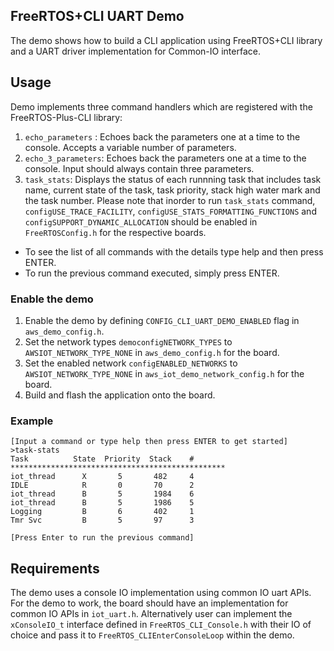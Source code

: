 ## FreeRTOS+CLI UART Demo 
The demo shows how to build a CLI application using FreeRTOS+CLI library and a UART driver implementation for Common-IO interface.

## Usage

Demo implements three command handlers which are registered with the FreeRTOS-Plus-CLI library:
1. `echo_parameters` : Echoes back the parameters one at a time to the console. Accepts a variable number of parameters.
2. `echo_3_parameters`: Echoes back the parameters one at a time to the console. Input should always contain three parameters.
3. `task_stats`: Displays the status of each runnning task that includes task name, current state of the task, task priority, stack high water mark and the task number.
Please note that inorder to run `task_stats` command, `configUSE_TRACE_FACILITY`, `configUSE_STATS_FORMATTING_FUNCTIONS` and `configSUPPORT_DYNAMIC_ALLOCATION` should be enabled in `FreeRTOSConfig.h` for the respective boards. 

* To see the list of all commands with the details type help and then press ENTER.
* To run the previous command executed, simply press ENTER.

### Enable the demo

1. Enable the demo by defining `CONFIG_CLI_UART_DEMO_ENABLED` flag in `aws_demo_config.h`.
2. Set the network types `democonfigNETWORK_TYPES` to `AWSIOT_NETWORK_TYPE_NONE` in `aws_demo_config.h` for the board.
3. Set the enabled network `configENABLED_NETWORKS` to `AWSIOT_NETWORK_TYPE_NONE` in `aws_iot_demo_network_config.h` for the board.
3. Build and flash the application onto the board.

### Example

```
[Input a command or type help then press ENTER to get started]
>task-stats
Task          State  Priority  Stack    #
************************************************
iot_thread      X       5       482     4
IDLE            R       0       70      2
iot_thread      B       5       1984    6
iot_thread      B       5       1986    5
Logging         B       6       402     1
Tmr Svc         B       5       97      3

[Press Enter to run the previous command]
```

## Requirements

The demo uses a console IO implementation using common IO uart APIs. For the demo to work, the board should have an implementation for common IO APIs in `iot_uart.h`. 
Alternatively user can implement the `xConsoleIO_t` interface defined in `FreeRTOS_CLI_Console.h` with their IO of choice and pass it to `FreeRTOS_CLIEnterConsoleLoop` within the demo.